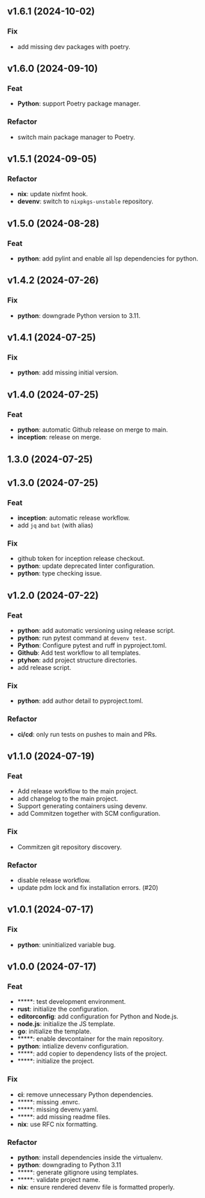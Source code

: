 ## v1.6.1 (2024-10-02)

### Fix

- add missing dev packages with poetry.

## v1.6.0 (2024-09-10)

### Feat

- **Python**: support Poetry package manager.

### Refactor

- switch main package manager to Poetry.

## v1.5.1 (2024-09-05)

### Refactor

- **nix**: update nixfmt hook.
- **devenv**: switch to `nixpkgs-unstable` repository.

## v1.5.0 (2024-08-28)

### Feat

- **python**: add pylint and enable all lsp dependencies for python.

## v1.4.2 (2024-07-26)

### Fix

- **python**: downgrade Python version to 3.11.

## v1.4.1 (2024-07-25)

### Fix

- **python**: add missing initial version.

## v1.4.0 (2024-07-25)

### Feat

- **python**: automatic Github release on merge to main.
- **inception**: release on merge.

## 1.3.0 (2024-07-25)

## v1.3.0 (2024-07-25)

### Feat

- **inception**: automatic release workflow.
- add `jq` and `bat` (with alias)

### Fix

- github token for inception release checkout.
- **python**: update deprecated linter configuration.
- **python**: type checking issue.

## v1.2.0 (2024-07-22)

### Feat

- **python**: add automatic versioning using release script.
- **python**: run pytest command at `devenv test`.
- **Python**: Configure pytest and ruff in pyproject.toml.
- **Github**: Add test workflow to all templates.
- **ptyhon**: add project structure directories.
- add release script.

### Fix

- **python**: add author detail to pyproject.toml.

### Refactor

- **ci/cd**: only run tests on pushes to main and PRs.

## v1.1.0 (2024-07-19)

### Feat

- Add release workflow to the main project.
- add changelog to the main project.
- Support generating containers using devenv.
- add Commitzen together with SCM configuration.

### Fix

- Commitzen git repository discovery.

### Refactor

- disable release workflow.
- update pdm lock and fix installation errors. (#20)

## v1.0.1 (2024-07-17)

### Fix

- **python**: uninitialized variable bug.

## v1.0.0 (2024-07-17)

### Feat

- *****: test development environment.
- **rust**: initialize the configuration.
- **editorconfig**: add configuration for Python and Node.js.
- **node.js**: initialize the JS template.
- **go**: initialize the template.
- *****: enable devcontainer for the main repository.
- **python**: intialize devenv configuration.
- *****: add copier to dependency lists of the project.
- *****: initialize the project.

### Fix

- **ci**: remove unnecessary Python dependencies.
- *****: missing .envrc.
- *****: missing devenv.yaml.
- *****: add missing readme files.
- **nix**: use RFC nix formatting.

### Refactor

- **python**: install dependencies inside the virtualenv.
- **python**: downgrading to Python 3.11
- *****: generate gitignore using templates.
- *****: validate project name.
- **nix**: ensure rendered devenv file is formatted properly.
